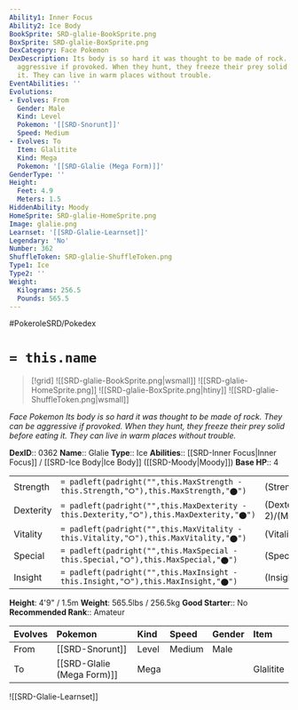 ```yaml
---
Ability1: Inner Focus
Ability2: Ice Body
BookSprite: SRD-glalie-BookSprite.png
BoxSprite: SRD-glalie-BoxSprite.png
DexCategory: Face Pokemon
DexDescription: Its body is so hard it was thought to be made of rock. They can be
  aggressive if provoked. When they hunt, they freeze their prey solid before eating
  it. They can live in warm places without trouble.
EventAbilities: ''
Evolutions:
- Evolves: From
  Gender: Male
  Kind: Level
  Pokemon: '[[SRD-Snorunt]]'
  Speed: Medium
- Evolves: To
  Item: Glalitite
  Kind: Mega
  Pokemon: '[[SRD-Glalie (Mega Form)]]'
GenderType: ''
Height:
  Feet: 4.9
  Meters: 1.5
HiddenAbility: Moody
HomeSprite: SRD-glalie-HomeSprite.png
Image: glalie.png
Learnset: '[[SRD-Glalie-Learnset]]'
Legendary: 'No'
Number: 362
ShuffleToken: SRD-glalie-ShuffleToken.png
Type1: Ice
Type2: ''
Weight:
  Kilograms: 256.5
  Pounds: 565.5
---
```


#PokeroleSRD/Pokedex

# `= this.name`

> [!grid]
> ![[SRD-glalie-BookSprite.png|wsmall]]
> ![[SRD-glalie-HomeSprite.png]]
> ![[SRD-glalie-BoxSprite.png|htiny]]
> ![[SRD-glalie-ShuffleToken.png|wsmall]]


*Face Pokemon*
*Its body is so hard it was thought to be made of rock. They can be aggressive if provoked. When they hunt, they freeze their prey solid before eating it. They can live in warm places without trouble.*

**DexID**:: 0362
**Name**:: Glalie
**Type**:: Ice
**Abilities**:: [[SRD-Inner Focus|Inner Focus]] / [[SRD-Ice Body|Ice Body]] ([[SRD-Moody|Moody]])
**Base HP**:: 4

|           |                                                                                        |                                          |
| --------- | -------------------------------------------------------------------------------------- | ---------------------------------------- |
| Strength  | `= padleft(padright("",this.MaxStrength - this.Strength,"⭘"),this.MaxStrength,"⬤")`    | (Strength::2)/(MaxStrength::5)   |
| Dexterity | `= padleft(padright("",this.MaxDexterity - this.Dexterity,"⭘"),this.MaxDexterity,"⬤")` | (Dexterity:: 2)/(MaxDexterity::5) |
| Vitality  | `= padleft(padright("",this.MaxVitality - this.Vitality,"⭘"),this.MaxVitality,"⬤")`    | (Vitality::2)/(MaxVitality::5)   |
| Special   | `= padleft(padright("",this.MaxSpecial - this.Special,"⭘"),this.MaxSpecial,"⬤")`       | (Special::2)/(MaxSpecial::5)     |
| Insight   | `= padleft(padright("",this.MaxInsight - this.Insight,"⭘"),this.MaxInsight,"⬤")`       | (Insight::2)/(MaxInsight::5)     |

**Height**: 4'9" / 1.5m
**Weight**: 565.5lbs / 256.5kg
**Good Starter**:: No
**Recommended Rank**:: Amateur

| Evolves   | Pokemon                    | Kind   | Speed   | Gender   | Item      |
|:----------|:---------------------------|:-------|:--------|:---------|:----------|
| From      | [[SRD-Snorunt]]            | Level  | Medium  | Male     |           |
| To        | [[SRD-Glalie (Mega Form)]] | Mega   |         |          | Glalitite |

![[SRD-Glalie-Learnset]]